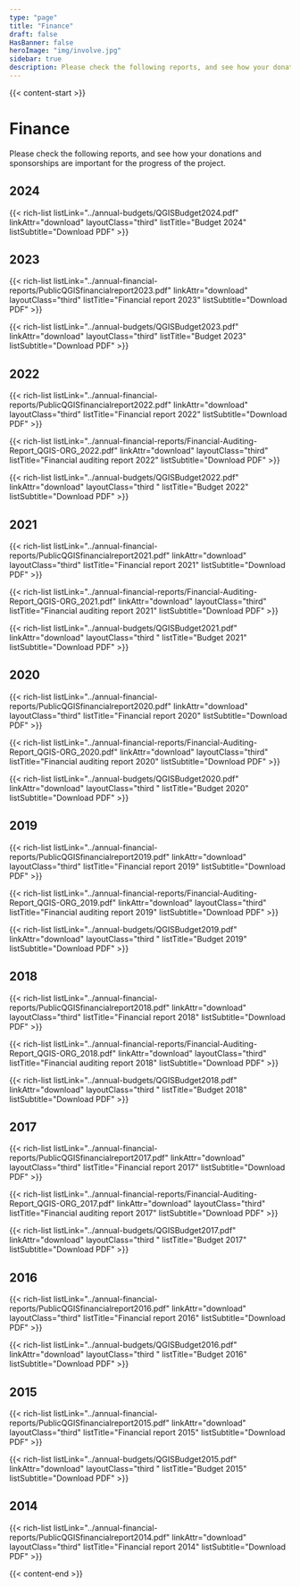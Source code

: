 ```yaml
---
type: "page"
title: "Finance"
draft: false
HasBanner: false
heroImage: "img/involve.jpg"
sidebar: true
description: Please check the following reports, and see how your donations and sponsorships are important for the progress of the project.
---
```


{{< content-start >}}

# Finance
Please check the following reports, and see how your donations and sponsorships are important for the progress of the project.

## 2024
{{< rich-list listLink="../annual-budgets/QGISBudget2024.pdf" linkAttr="download" layoutClass="third" listTitle="Budget 2024" listSubtitle="Download PDF" >}}

## 2023
{{< rich-list listLink="../annual-financial-reports/PublicQGISfinancialreport2023.pdf" linkAttr="download" layoutClass="third" listTitle="Financial report 2023" listSubtitle="Download PDF" >}}

{{< rich-list listLink="../annual-budgets/QGISBudget2023.pdf" linkAttr="download" layoutClass="third" listTitle="Budget 2023" listSubtitle="Download PDF" >}}

## 2022
{{< rich-list listLink="../annual-financial-reports/PublicQGISfinancialreport2022.pdf" linkAttr="download" layoutClass="third" listTitle="Financial report 2022" listSubtitle="Download PDF" >}}

{{< rich-list listLink="../annual-financial-reports/Financial-Auditing-Report_QGIS-ORG_2022.pdf" linkAttr="download" layoutClass="third" listTitle="Financial auditing report 2022" listSubtitle="Download PDF" >}}

{{< rich-list listLink="../annual-budgets/QGISBudget2022.pdf" linkAttr="download" layoutClass="third " listTitle="Budget 2022" listSubtitle="Download PDF" >}}

## 2021
{{< rich-list listLink="../annual-financial-reports/PublicQGISfinancialreport2021.pdf" linkAttr="download" layoutClass="third" listTitle="Financial report 2021" listSubtitle="Download PDF" >}}

{{< rich-list listLink="../annual-financial-reports/Financial-Auditing-Report_QGIS-ORG_2021.pdf" linkAttr="download" layoutClass="third" listTitle="Financial auditing report 2021" listSubtitle="Download PDF" >}}

{{< rich-list listLink="../annual-budgets/QGISBudget2021.pdf" linkAttr="download" layoutClass="third " listTitle="Budget 2021" listSubtitle="Download PDF" >}}

## 2020
{{< rich-list listLink="../annual-financial-reports/PublicQGISfinancialreport2020.pdf" linkAttr="download" layoutClass="third" listTitle="Financial report 2020" listSubtitle="Download PDF" >}}

{{< rich-list listLink="../annual-financial-reports/Financial-Auditing-Report_QGIS-ORG_2020.pdf" linkAttr="download" layoutClass="third" listTitle="Financial auditing report 2020" listSubtitle="Download PDF" >}}

{{< rich-list listLink="../annual-budgets/QGISBudget2020.pdf" linkAttr="download" layoutClass="third " listTitle="Budget 2020" listSubtitle="Download PDF" >}}

## 2019
{{< rich-list listLink="../annual-financial-reports/PublicQGISfinancialreport2019.pdf" linkAttr="download" layoutClass="third" listTitle="Financial report 2019" listSubtitle="Download PDF" >}}

{{< rich-list listLink="../annual-financial-reports/Financial-Auditing-Report_QGIS-ORG_2019.pdf" linkAttr="download" layoutClass="third" listTitle="Financial auditing report 2019" listSubtitle="Download PDF" >}}

{{< rich-list listLink="../annual-budgets/QGISBudget2019.pdf" linkAttr="download" layoutClass="third " listTitle="Budget 2019" listSubtitle="Download PDF" >}}

## 2018
{{< rich-list listLink="../annual-financial-reports/PublicQGISfinancialreport2018.pdf" linkAttr="download" layoutClass="third" listTitle="Financial report 2018" listSubtitle="Download PDF" >}}

{{< rich-list listLink="../annual-financial-reports/Financial-Auditing-Report_QGIS-ORG_2018.pdf" linkAttr="download" layoutClass="third" listTitle="Financial auditing report 2018" listSubtitle="Download PDF" >}}

{{< rich-list listLink="../annual-budgets/QGISBudget2018.pdf" linkAttr="download" layoutClass="third " listTitle="Budget 2018" listSubtitle="Download PDF" >}}

## 2017
{{< rich-list listLink="../annual-financial-reports/PublicQGISfinancialreport2017.pdf" linkAttr="download" layoutClass="third" listTitle="Financial report 2017" listSubtitle="Download PDF" >}}

{{< rich-list listLink="../annual-financial-reports/Financial-Auditing-Report_QGIS-ORG_2017.pdf" linkAttr="download" layoutClass="third" listTitle="Financial auditing report 2017" listSubtitle="Download PDF" >}}

{{< rich-list listLink="../annual-budgets/QGISBudget2017.pdf" linkAttr="download" layoutClass="third " listTitle="Budget 2017" listSubtitle="Download PDF" >}}

## 2016
{{< rich-list listLink="../annual-financial-reports/PublicQGISfinancialreport2016.pdf" linkAttr="download" layoutClass="third" listTitle="Financial report 2016" listSubtitle="Download PDF" >}}

{{< rich-list listLink="../annual-budgets/QGISBudget2016.pdf" linkAttr="download" layoutClass="third " listTitle="Budget 2016" listSubtitle="Download PDF" >}}

## 2015
{{< rich-list listLink="../annual-financial-reports/PublicQGISfinancialreport2015.pdf" linkAttr="download" layoutClass="third" listTitle="Financial report 2015" listSubtitle="Download PDF" >}}

{{< rich-list listLink="../annual-budgets/QGISBudget2015.pdf" linkAttr="download" layoutClass="third " listTitle="Budget 2015" listSubtitle="Download PDF" >}}

## 2014
{{< rich-list listLink="../annual-financial-reports/PublicQGISfinancialreport2014.pdf" linkAttr="download" layoutClass="third" listTitle="Financial report 2014" listSubtitle="Download PDF" >}}

{{< content-end >}}
